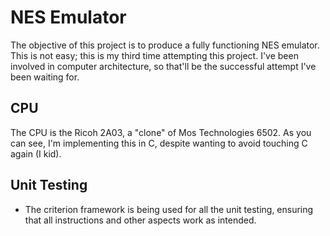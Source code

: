 # NES Emulator

The objective of this project is to produce a fully functioning NES emulator. This is not easy; this is my third time attempting this project. I've been involved in computer architecture, so that'll be the successful attempt I've been waiting for. 

## CPU

The CPU is the Ricoh 2A03, a "clone" of Mos Technologies 6502. As you can see, I'm implementing this in C, despite wanting to avoid touching C again (I kid).

## Unit Testing

- The criterion framework is being used for all the unit testing, ensuring that all instructions and other aspects work as intended.

 
 
 
 
 
